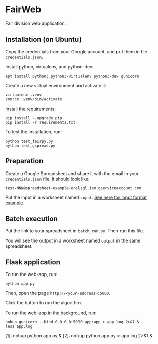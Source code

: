 # FairWeb
Fair division web application.

## Installation (on Ubuntu)

Copy the credentials from your Google account, and put them in file `credentials.json`.

Install python, virtualenv, and python-dev:

    apt install python3 python3-virtualenv python3-dev gunicorn

Create a new virtual environment and activate it:

    virtualenv .venv
    source .venv/bin/activate

Install the requirements:

    pip install --upgrade pip
    pip install -r requirements.txt

To test the installation, run:

    python test_fairpy.py
    python test_gspread.py

## Preparation

Create a Google Spreadsheet and share it with the email in your `credentials.json` file. It should look like: 

    test-NNN@spreadsheet-example-erelsgl.iam.gserviceaccount.com

Put the input in a worksheet named `input`.
[See here for input format example](https://docs.google.com/spreadsheets/d/1tJPV-y-r1TAx5FqbrqecKPJMeKHTtIDeiYck8eLoGKY/edit#gid=0).

## Batch execution

Put the link to your spreadsheet in `batch_run.py`. Then run this file.

You will see the output in a worksheet named `output` in the same spreadsheet.

## Flask application

To run the web-app, run:

    python app.py

Then, open the page `http://<your-address>:5000`.

Click the button to run the algorithm.

To run the web-app in the background, run:

    nohup gunicorn --bind 0.0.0.0:5000 app:app > app.log 2>&1 &
    less app.log

[1]: nohup python app.py & 
[2]: nohup python app.py > app.log 2>&1 &
